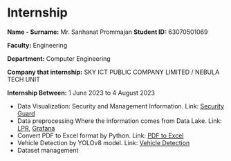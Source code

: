 # Internship



**Name - Surname:** Mr. Sanhanat Prommajan   **Student ID:** 63070501069

**Faculty:** Engineering 

**Department:** Computer Engineering

**Company that internship:** SKY ICT PUBLIC COMPANY LIMITED / NEBULA TECH UNIT

**Internship Between:** 1 June 2023 to 4 August 2023

-	Data Visualization: Security and Management Information. Link: [Security Guard](https://github.com/monsanhanat/Portfolio/tree/main/Internship/Security%20Guard)
-	Data preprocessing Where the information comes from Data Lake. Link: [LPR](lpr_log), [Grafana](Grafana)
-	Convert PDF to Excel format by Python.  Link: [PDF to Excel](pdf_to_excel)
-	Vehicle Detection by YOLOv8 model.  Link: [Vehicle Detection](yolov8_detect_car)
-	Dataset management
